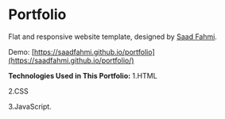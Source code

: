 # Portfolio

Flat and responsive website template, designed by [Saad Fahmi](https://github.com/saadfahmi).

Demo: [https://saadfahmi.github.io/portfolio](https://saadfahmi.github.io/portfolio/)


**Technologies Used in This Portfolio:**
1.HTML

2.CSS

3.JavaScript.
